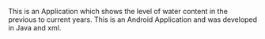 This is an Application which shows the level of water content in the previous to current years. This is an Android  Application and was developed in Java and xml.
